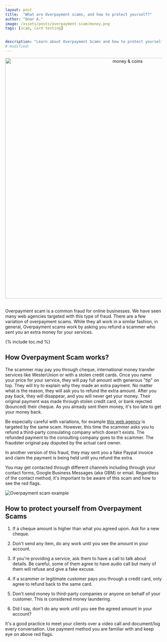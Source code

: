 ```yaml
---
layout: post
title:  "What are Overpayment scams, and how to protect yourself?"
author: "Onar A."
image: /assets/posts/overpayment-scam/money.png
tags: [scam, Card testing]


description: "Learn about Overpayment Scams and how to protect yourself and your business."
# modified: 
---
```

<center>
<img loading="lazy"  width="772" alt="money & coins" src="/blog/assets/posts/overpayment-scam/money.png">
</center>
<br/>

Overpayment scam is a common fraud for online businesses. We have seen many web agencies targeted with this type of fraud. There are a few variation of overpayment scams. While they all work in a similar fashion, in general, Overpayment scams work by asking you refund a scammer who sent you an extra money for your services.

{% include toc.md %}

## How Overpayment Scam works?

The scammer may pay you through cheque, international money transfer services like WesterUnion or with a stolen credit cards. Once you name your price for your service, they will pay full amount with generous "tip" on top. They will try to explain why they made an extra payment. No matter what is the reason, they will ask you to refund the extra amount. After you pay back, they will disappear, and you will never get your money. Their original payment was made through stolen credit card, or bank rejected (bounced) their cheque. As you already sent them money, it's too late to get your money back.

Be especially careful with variations, for example [this web agency](https://www.linkedin.com/pulse/web-design-scam-lens-digital/) is targeted by the same scam. However, this time the scammer asks you to refund a third-party consulating company which doesn't exists. The refunded payment to the consulting company goes to the scammer. The fraudster original pay disputed by the actual card owner.

In another version of this fraud, they may sent you a fake Paypal invoice and claim the payment is being held until you refund the extra.

You may get contacted through different channels including through your contact forms, Google Business Messages (aka GBM) or email. Regardless of the contact method, it's important to be aware of this scam and how to see the red flags.

![Overpayment scam example](/blog/assets/posts/overpayment-scam/overpayment-scam-example.png "Overpayment scam example")

## How to protect yourself from Overpayment Scams

1. If a cheque amount is higher than what you agreed upon. Ask for a new cheque.

2. Don't send any item, do any work until you see the amount in your account.

3. If you're providing a service, ask them to have a call to talk about details. Be careful, some of them agree to have audio call but many of them will refuse and give a fake excuse.

4. If a scammer or legitimate customer pays you through a credit card, only agree to refund back to the same card.

5. Don't send money to third-party companies or anyone on behalf of your customer. This is considered money laundering.

6. Did I say, don't do any work until you see the agreed amount in your account?

It's a good practice to meet your clients over a video call and document/log every conversation. Use payment method you are familiar with and keep eye on above red flags.